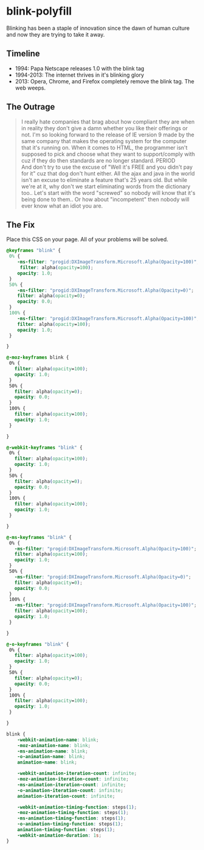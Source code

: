 blink-polyfill
==============

Blinking has been a staple of innovation since the dawn of human culture and now they are trying to take it away.

## Timeline

- 1994: Papa Netscape releases 1.0 with the blink tag
- 1994-2013: The internet thrives in it's blinking glory
- 2013: Opera, Chrome, and Firefox completely remove the blink tag. The web weeps.

## The Outrage

> I really hate companies that brag about how compliant they are when in reality they don't give a damn whether you like their offerings or not. I'm so looking forward to the release of IE version  9 made by the same company that makes the operating system for the computer that it's running on. 
> When it comes to HTML, the programmer isn't supposed to pick and choose what they want to support/comply with cuz if they do then standards are no longer standard.  PERIOD   
> And don't try to use the excuse of "Well it's FREE and you didn't pay for it"  cuz that dog don't hunt either.  All the ajax and java in the world isn't an excuse to eliminate a feature that's 25 years old.  But while we're at it, why don't we start eliminating words from the dictionary too..  Let's start with the word "screwed" so nobody will know that it's being done to them..  Or how about "incompetent" then nobody will ever know what an idiot you are.

## The Fix

Place this CSS on your page. All of your problems will be solved.

```css
@keyframes "blink" {
 0% {
    -ms-filter: "progid:DXImageTransform.Microsoft.Alpha(Opacity=100)";
     filter: alpha(opacity=100);
   	opacity: 1.0;
 }
 50% {
    -ms-filter: "progid:DXImageTransform.Microsoft.Alpha(Opacity=0)";
   	filter: alpha(opacity=0);
   	opacity: 0.0;
 }
 100% {
    -ms-filter: "progid:DXImageTransform.Microsoft.Alpha(Opacity=100)";
   	filter: alpha(opacity=100);
   	opacity: 1.0;
 }

}

@-moz-keyframes blink {
 0% {
   filter: alpha(opacity=100);
   opacity: 1.0;
 }
 50% {
   filter: alpha(opacity=0);
   opacity: 0.0;
 }
 100% {
   filter: alpha(opacity=100);
   opacity: 1.0;
 }

}

@-webkit-keyframes "blink" {
 0% {
   filter: alpha(opacity=100);
   opacity: 1.0;
 }
 50% {
   filter: alpha(opacity=0);
   opacity: 0.0;
 }
 100% {
   filter: alpha(opacity=100);
   opacity: 1.0;
 }

}

@-ms-keyframes "blink" {
 0% {
   -ms-filter: "progid:DXImageTransform.Microsoft.Alpha(Opacity=100)";
   filter: alpha(opacity=100);
   opacity: 1.0;
 }
 50% {
   -ms-filter: "progid:DXImageTransform.Microsoft.Alpha(Opacity=0)";
   filter: alpha(opacity=0);
   opacity: 0.0;
 }
 100% {
   -ms-filter: "progid:DXImageTransform.Microsoft.Alpha(Opacity=100)";
   filter: alpha(opacity=100);
   opacity: 1.0;
 }

}

@-o-keyframes "blink" {
 0% {
   filter: alpha(opacity=100);
   opacity: 1.0;
 }
 50% {
   filter: alpha(opacity=0);
   opacity: 0.0;
 }
 100% {
   filter: alpha(opacity=100);
   opacity: 1.0;
 }

}

blink {
	-webkit-animation-name: blink;
	-moz-animation-name: blink;
	-ms-animation-name: blink;
	-o-animation-name: blink;
	animation-name: blink;

	-webkit-animation-iteration-count: infinite;
	-moz-animation-iteration-count: infinite;
	-ms-animation-iteration-count: infinite;
	-o-animation-iteration-count: infinite;
	animation-iteration-count: infinite;

	-webkit-animation-timing-function: steps(1);
	-moz-animation-timing-function: steps(1);
	-ms-animation-timing-function: steps(1);
	-o-animation-timing-function: steps(1);
	animation-timing-function: steps(1);
	-webkit-animation-duration: 1s;
}
```
